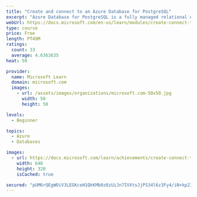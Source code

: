```yaml
---
title: "Create and connect to an Azure Database for PostgreSQL"
excerpt: "Azure Database for PostgreSQL is a fully managed relational database solution. Learn how - and when - to use it. You’ll review different configurations and features, create and develop a database, and query it from an ASP.NET app."
webUrl: https://docs.microsoft.com/en-us/learn/modules/create-connect-to-postgres/
type: course
price: Free
length: PT49M
ratings:
  count: 33
  average: 4.6363635
heat: 50

provider:
  name: Microsoft Learn
  domain: microsoft.com
  images:
    - url: /assets/images/organizations/microsoft.com-50x50.jpg
      width: 50
      height: 50

levels:
  - Beginner

topics:
  - Azure
  - Databases

images:
  - url: https://docs.microsoft.com/learn/achievements/create-connect-to-postgres-social.png
    width: 640
    height: 320
    isCached: true

secured: "pUM6rQEgWOiV3LEGKceH1QkKMb0z8zUiJn7IVXtsJjPS34l6z3Fy4/iN+kp2Ipd+Ex2Q1/pvl8wjr2jfXGijDl9HXHivItkfKtC9lfBguMzM48437uh89dEjCha8DvG3DUu1ZVysmQAV79cXDHA4br5YgKSwxTeKYFcefEW6plmF7okj3J5jJS8USr5Dgc1VqaCGlKpU+6jeWdGLKWLKchrlTPKKqunXF0EqJUJ2gxB0SEnWpm3RWT2nUJqPggTaueTwzfgEch5P+7shOU1s0rsVyPhswOmtdExVapbK36A8OPeTVuJjf0yyo+mfIRwtU52ch0lRuRX1vK/5Nq5SbBkO7aKPPK/JStt7pxQUyqvwlbZd2+klsY2JLRq/jH8n7WHMsb5/T1S4Lh2rVSf5D7VeMihDQZWNFqZ+LnQ3u1M=;rccKS7wUT9Ej4HwG2SoEUg=="
---
```


